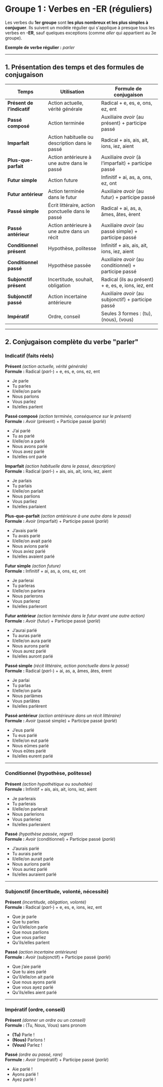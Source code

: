 # **Groupe 1 : Verbes en -ER (réguliers)**  

Les verbes du **1er groupe** sont **les plus nombreux et les plus simples à conjuguer**. Ils suivent un modèle régulier qui s'applique à presque tous les verbes en **-ER**, sauf quelques exceptions (comme *aller* qui appartient au 3e groupe).  

**Exemple de verbe régulier :** *parler*  

---

## **1. Présentation des temps et des formules de conjugaison**  

| **Temps** | **Utilisation** | **Formule de conjugaison** |
|---------|--------------|---------------------------|
| **Présent de l’indicatif** | Action actuelle, vérité générale | Radical + e, es, e, ons, ez, ent |
| **Passé composé** | Action terminée | Auxiliaire *avoir* (au présent) + participe passé |
| **Imparfait** | Action habituelle ou description dans le passé | Radical + ais, ais, ait, ions, iez, aient |
| **Plus-que-parfait** | Action antérieure à une autre dans le passé | Auxiliaire *avoir* (à l’imparfait) + participe passé |
| **Futur simple** | Action future | Infinitif + ai, as, a, ons, ez, ont |
| **Futur antérieur** | Action terminée dans le futur | Auxiliaire *avoir* (au futur) + participe passé |
| **Passé simple** | Écrit littéraire, action ponctuelle dans le passé | Radical + ai, as, a, âmes, âtes, èrent |
| **Passé antérieur** | Action antérieure à une autre dans un récit | Auxiliaire *avoir* (au passé simple) + participe passé |
| **Conditionnel présent** | Hypothèse, politesse | Infinitif + ais, ais, ait, ions, iez, aient |
| **Conditionnel passé** | Hypothèse passée | Auxiliaire *avoir* (au conditionnel) + participe passé |
| **Subjonctif présent** | Incertitude, souhait, obligation | Radical (ils au présent) + e, es, e, ions, iez, ent |
| **Subjonctif passé** | Action incertaine antérieure | Auxiliaire *avoir* (au subjonctif) + participe passé |
| **Impératif** | Ordre, conseil | Seules 3 formes : (tu), (nous), (vous) |  

---

## **2. Conjugaison complète du verbe "parler"**  

### **Indicatif** (faits réels)  

**Présent** *(action actuelle, vérité générale)*  
**Formule :** Radical (*parl-*) + e, es, e, ons, ez, ent  
- Je parle  
- Tu parles  
- Il/elle/on parle  
- Nous parlons  
- Vous parlez  
- Ils/elles parlent  

**Passé composé** *(action terminée, conséquence sur le présent)*  
**Formule :** *Avoir* (présent) + Participe passé (*parlé*)  
- J’ai parlé  
- Tu as parlé  
- Il/elle/on a parlé  
- Nous avons parlé  
- Vous avez parlé  
- Ils/elles ont parlé  

**Imparfait** *(action habituelle dans le passé, description)*  
**Formule :** Radical (*parl-*) + ais, ais, ait, ions, iez, aient  
- Je parlais  
- Tu parlais  
- Il/elle/on parlait  
- Nous parlions  
- Vous parliez  
- Ils/elles parlaient  

**Plus-que-parfait** *(action antérieure à une autre dans le passé)*  
**Formule :** *Avoir* (imparfait) + Participe passé (*parlé*)  
- J’avais parlé  
- Tu avais parlé  
- Il/elle/on avait parlé  
- Nous avions parlé  
- Vous aviez parlé  
- Ils/elles avaient parlé  

**Futur simple** *(action future)*  
**Formule :** Infinitif + ai, as, a, ons, ez, ont  
- Je parlerai  
- Tu parleras  
- Il/elle/on parlera  
- Nous parlerons  
- Vous parlerez  
- Ils/elles parleront  

**Futur antérieur** *(action terminée dans le futur avant une autre action)*  
**Formule :** *Avoir* (futur) + Participe passé (*parlé*)  
- J’aurai parlé  
- Tu auras parlé  
- Il/elle/on aura parlé  
- Nous aurons parlé  
- Vous aurez parlé  
- Ils/elles auront parlé  

**Passé simple** *(récit littéraire, action ponctuelle dans le passé)*  
**Formule :** Radical (*parl-*) + ai, as, a, âmes, âtes, èrent  
- Je parlai  
- Tu parlas  
- Il/elle/on parla  
- Nous parlâmes  
- Vous parlâtes  
- Ils/elles parlèrent  

**Passé antérieur** *(action antérieure dans un récit littéraire)*  
**Formule :** *Avoir* (passé simple) + Participe passé (*parlé*)  
- J’eus parlé  
- Tu eus parlé  
- Il/elle/on eut parlé  
- Nous eûmes parlé  
- Vous eûtes parlé  
- Ils/elles eurent parlé  

---

### **Conditionnel** (hypothèse, politesse)  

**Présent** *(action hypothétique ou souhaitée)*  
**Formule :** Infinitif + ais, ais, ait, ions, iez, aient  
- Je parlerais  
- Tu parlerais  
- Il/elle/on parlerait  
- Nous parlerions  
- Vous parleriez  
- Ils/elles parleraient  

**Passé** *(hypothèse passée, regret)*  
**Formule :** *Avoir* (conditionnel) + Participe passé (*parlé*)  
- J’aurais parlé  
- Tu aurais parlé  
- Il/elle/on aurait parlé  
- Nous aurions parlé  
- Vous auriez parlé  
- Ils/elles auraient parlé  

---

### **Subjonctif** (incertitude, volonté, nécessité)  

**Présent** *(incertitude, obligation, volonté)*  
**Formule :** Radical (*parl-*) + e, es, e, ions, iez, ent  
- Que je parle  
- Que tu parles  
- Qu’il/elle/on parle  
- Que nous parlions  
- Que vous parliez  
- Qu’ils/elles parlent  

**Passé** *(action incertaine antérieure)*  
**Formule :** *Avoir* (subjonctif) + Participe passé (*parlé*)  
- Que j’aie parlé  
- Que tu aies parlé  
- Qu’il/elle/on ait parlé  
- Que nous ayons parlé  
- Que vous ayez parlé  
- Qu’ils/elles aient parlé  

---

### **Impératif** (ordre, conseil)  

**Présent** *(donner un ordre ou un conseil)*  
**Formule :** (Tu, Nous, Vous) sans pronom  
- **(Tu)** Parle !  
- **(Nous)** Parlons !  
- **(Vous)** Parlez !  

**Passé** *(ordre au passé, rare)*  
**Formule :** *Avoir* (impératif) + Participe passé (*parlé*)  
- Aie parlé !  
- Ayons parlé !  
- Ayez parlé !  
